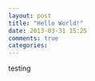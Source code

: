 ```yaml
---
layout: post
title: "Hello World!"
date: 2013-03-31 15:25
comments: true
categories:
---
```


testing